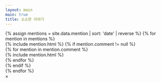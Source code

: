 ```yaml
---
layout: main
main: true
title: 소소한 이야기
---
```


<div class="loading-animation">
<div class="life">
    <div class="pick_line"></div>
    <div class="catalogue">
        {% assign mentions = site.data.mention | sort: 'date' | reverse %}
        {% for mention in mentions %}
            <div class="branch">
                {% include mention.html %}
                {% if mention.comment != null %}
                <div class="comment">
                    {% for mention in mention.comment %}
                    <div class="branch">
                        {% include mention.html %}
                    </div>
                    {% endfor %}
                </div>
                {% endif %}
            </div>
        {% endfor %}
    </div>
</div>
</div>

<div class="modal"></div>
<div class="img-modal">
    <span class="close">&times;</span>
    <img src="" class="img-modal-content"/>
</div>


<script>
    $(document).ready(function () {
        $('.info .date').each(function () {
            let dateString = $(this).text()
                , reggie = /(\d{4})-(\d{2})-(\d{2}) (\d{2}):(\d{2})/
                , [, year, month, day, hours, minutes] = reggie.exec(dateString)
                , dateObject = new Date(year, month - 1, day, hours, minutes);
            $(this).text(timeForToday(dateObject));
            $(this).parent().prop('title', dateString);
        });
        
        $('.media > img').on('click', function (e){
            $('.img-modal-content').replaceWith(function () {
                return '<img src="' + $(e.target).attr('src') + '" class="img-modal-content"/>'
            });
            openModal();
        });
        $('.modal, .close').on('click', closeModal);
    });

    function timeForToday(timeValue) {
        const today = new Date();
        const betweenTime = Math.floor((today.getTime() - timeValue.getTime()) / 1000 / 60);
        if (betweenTime < 1) return '방금전';
        if (betweenTime < 60) {
            return `${betweenTime}분전`;
        }
        const betweenTimeHour = Math.floor(betweenTime / 60);
        if (betweenTimeHour < 24) {
            return `${betweenTimeHour}시간전`;
        }
        const betweenTimeDay = Math.floor(betweenTimeHour / 24);
        if (betweenTimeDay < 31) {
            return `${betweenTimeDay}일전`;
        }
        const betweenTimeMonth = Math.floor(betweenTimeDay / 31);
        if (betweenTimeMonth < 12) {
            return `${betweenTimeMonth}개월전`;
        }
        return `${Math.floor(betweenTimeMonth / 12)}년전`;
    }
    function openModal(){
        $('body').addClass('stop-scroll');
        $('.modal').addClass('open', 'fade-in');
        $('.img-modal').addClass('open','fade-in');
    }
    
    function closeModal(){
        $('body').removeClass('stop-scroll');
        $('.img-modal-content').replaceWith(function () {
            return '<img src="" class="img-modal-content"/>'
        });
        $('.modal').removeClass('open', 'fade-in');
        $('.img-modal').removeClass('open', 'fade-in');
    }
</script>